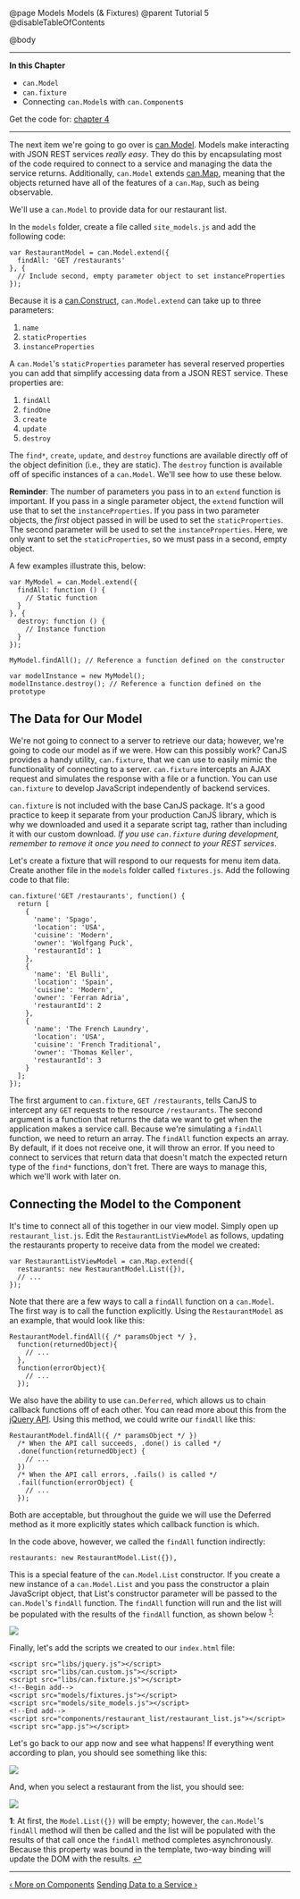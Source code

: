 @page Models Models (& Fixtures)
@parent Tutorial 5
@disableTableOfContents

@body

<div class="getting-started">

- - - -
**In this Chapter**
 - `can.Model`
 - `can.fixture`
 - Connecting `can.Model`s with `can.Component`s

Get the code for: [chapter 4](https://github.com/bitovi/canjs/blob/guides-overhaul/guides/examples/PlaceMyOrder/ch-4_canjs-getting-started.zip?raw=true)

- - -

The next item we're going to go over is [can.Model](../docs/can.Model.html).
Models make interacting with JSON REST services *really easy*. They do this by
encapsulating most of the code required to connect to a service and managing
the data the service returns. Additionally, `can.Model` extends
[can.Map](../docs/can.Map.html), meaning that the objects returned have all of
the features of a `can.Map`, such as being observable.

We'll use a `can.Model` to provide data for our restaurant list.

In the `models` folder, create a file called `site_models.js` and add the
following code:

```
var RestaurantModel = can.Model.extend({
  findAll: 'GET /restaurants'
}, {
  // Include second, empty parameter object to set instanceProperties
});
```

Because it is a [can.Construct](../docs/can.Construct.html), `can.Model.extend`
can take up to three parameters:

1. `name`
2. `staticProperties`
3. `instanceProperties`

A `can.Model`'s `staticProperties` parameter has several reserved properties you
can add that simplify accessing data from a JSON REST service. These
properties are:

1. `findAll`
2. `findOne`
3. `create`
4. `update`
5. `destroy`

The `find*`, `create`, `update`, and `destroy` functions are available directly
off of the object definition (i.e., they are static). The `destroy` function is
available off of specific instances of a `can.Model`. We'll see how to
use these below.

**Reminder**: The number of parameters you pass in to an `extend` function is
important. If you pass in a single parameter object, the `extend` function will
use that to set the `instanceProperties`. If you pass in two parameter
objects, the *first* object passed in will be used to set the
`staticProperties`. The second parameter will be used to set the
`instanceProperties`. Here, we only want to set the `staticProperties`, so we
must pass in a second, empty object.

A few examples illustrate this, below:

```
var MyModel = can.Model.extend({
  findAll: function () {
    // Static function
  }
}, {
  destroy: function () {
    // Instance function
  }
});

MyModel.findAll(); // Reference a function defined on the constructor

var modelInstance = new MyModel();
modelInstance.destroy(); // Reference a function defined on the prototype
```

## The Data for Our Model

We're not going to connect to a server to retrieve our data; however, we're
going to code our model as if we were. How can this possibly work? CanJS
provides a handy utility, `can.fixture`, that we can use to easily mimic the
functionality of connecting to a server. `can.fixture`
intercepts an AJAX request and simulates the response with a file or a
function. You can use `can.fixture` to develop JavaScript independently of
backend services.

`can.fixture` is not included with the base CanJS package. It's a good practice
to keep it separate from your production CanJS library, which is why we
downloaded and used it a separate script tag, rather than including it
with our custom download. *If you use `can.fixture` during development, remember
to remove it once you need to connect to your REST services*.

Let's create a fixture that will respond to our requests for menu item data.
Create another file in the `models` folder called `fixtures.js`. Add the
following code to that file:

```
can.fixture('GET /restaurants', function() {
  return [
    {
      'name': 'Spago',
      'location': 'USA',
      'cuisine': 'Modern',
      'owner': 'Wolfgang Puck',
      'restaurantId': 1
    },
    {
      'name': 'El Bulli',
      'location': 'Spain',
      'cuisine': 'Modern',
      'owner': 'Ferran Adria',
      'restaurantId': 2
    },
    {
      'name': 'The French Laundry',
      'location': 'USA',
      'cuisine': 'French Traditional',
      'owner': 'Thomas Keller',
      'restaurantId': 3
    }
  ];
});
```

The first argument to `can.fixture`, `GET /restaurants`, tells CanJS to
intercept any `GET` requests to the resource `/restaurants`. The second argument
is a function that returns the data we want to get when the application makes
a service call. Because we're simulating a `findAll` function, we need to return
an array. The `findAll` function expects an array. By default, if it does not
receive one, it will throw an error. If you need to connect to services that
return data that doesn't match the expected return type of the `find*`
functions, don't fret. There are ways to manage this, which we'll work with
later on.

## Connecting the Model to the Component

It's time to connect all of this together in our view model. Simply open up
`restaurant_list.js`. Edit the `RestaurantListViewModel` as follows,
updating the restaurants property to receive data from the model we created:

```
var RestaurantListViewModel = can.Map.extend({
  restaurants: new RestaurantModel.List({}),
  // ...
});
```

Note that there are a few ways to call a `findAll` function on a `can.Model`. The
first way is to call the function explicitly. Using the `RestaurantModel` as an
example, that would look like this:

```
RestaurantModel.findAll({ /* paramsObject */ },
  function(returnedObject){
    // ...
  },
  function(errorObject){
    // ...
  });
```

We also have the ability to use `can.Deferred`, which allows us to chain
callback functions off of each other. You can read more about this from the
[jQuery API](https://api.jquery.com/category/deferred-object/). Using this
method, we could write our `findAll` like this:

```
RestaurantModel.findAll({ /* paramsObject */ })
  /* When the API call succeeds, .done() is called */
  .done(function(returnedObject) {
    // ...
  })
  /* When the API call errors, .fails() is called */
  .fail(function(errorObject) {
    // ...
  });
```

Both are acceptable, but throughout the guide we will use the Deferred method
as it more explicitly states which callback function is which.

In the code above, however, we called the `findAll` function indirectly:

```
restaurants: new RestaurantModel.List({}),
```

This is a special feature of the `can.Model.List` constructor. If you create a
new instance of a `can.Model.List` and you pass the constructor a plain
JavaScript object, that List's constructor parameter will be passed to the
`can.Model`'s `findAll` function. The `findAll` function will run and the list will
be populated with the results of the `findAll` function, as shown below
<sup id="ModelListReference">[1](#ModelList)</sup>:


![](../can/guides/images/4_models/New.Model.List.png)

Finally, let's add the scripts we created to our `index.html` file:

```
<script src="libs/jquery.js"></script>
<script src="libs/can.custom.js"></script>
<script src="libs/can.fixture.js"></script>
<!--Begin add-->
<script src="models/fixtures.js"></script>
<script src="models/site_models.js"></script>
<!--End add-->
<script src="components/restaurant_list/restaurant_list.js"></script>
<script src="app.js"></script>
```

Let's go back to our app now and see what happens! If everything went
according to plan, you should see something like this:

![](../can/guides/images/4_models/FinalRestaurantComponentNoSelect.png)

And, when you select a restaurant from the list, you should see:

![](../can/guides/images/4_models/FinalRestaurantComponentSelect.png)

<a name="ModelList"></a>
**1**: At first, the `Model.List({})` will be empty; however, the `can.Model`'s
`findAll` method will then be called and the list will be populated with the
results of that call once the `findAll` method completes asynchronously.
Because this property was bound in the template, two-way binding will update
the DOM with the results. <a href="#ModelListReference">↩</a>

- - -

<span class="pull-left">[&lsaquo; More on Components](MoreOnComponents.html)</span>
<span class="pull-right">[Sending Data to a Service &rsaquo;](SendingDataToAService.html)</span>

</div>
